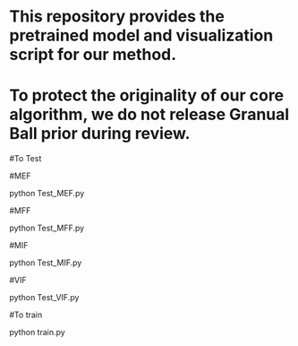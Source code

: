 # This repository provides the pretrained model and visualization script for our method.  
# To protect the originality of our core algorithm, we do not release Granual Ball prior during review.

#To Test

#MEF

python Test_MEF.py

#MFF

python Test_MFF.py

#MIF

python Test_MIF.py

#VIF

python Test_VIF.py

#To train 

python train.py
